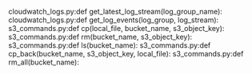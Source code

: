 cloudwatch_logs.py:def get_latest_log_stream(log_group_name):
cloudwatch_logs.py:def get_log_events(log_group, log_stream):
s3_commands.py:def cp(local_file, bucket_name, s3_object_key):
s3_commands.py:def rm(bucket_name, s3_object_key):
s3_commands.py:def ls(bucket_name):
s3_commands.py:def cp_back(bucket_name, s3_object_key, local_file):
s3_commands.py:def rm_all(bucket_name):
